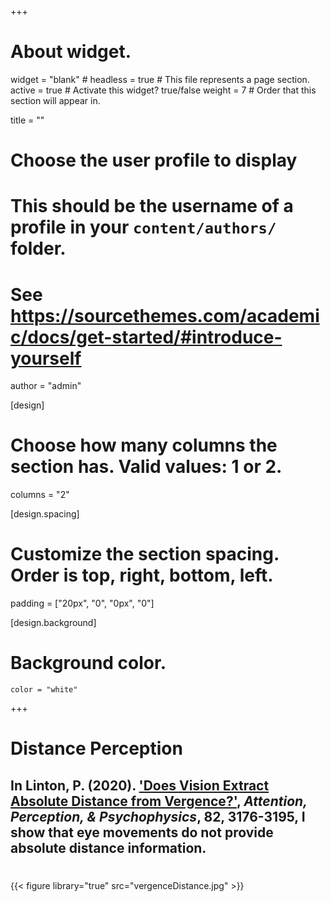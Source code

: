 +++
# About widget.
widget = "blank"  # 
headless = true  # This file represents a page section.
active = true  # Activate this widget? true/false
weight = 7  # Order that this section will appear in.

title = ""

# Choose the user profile to display
# This should be the username of a profile in your `content/authors/` folder.
# See https://sourcethemes.com/academic/docs/get-started/#introduce-yourself
author = "admin"

[design]
  # Choose how many columns the section has. Valid values: 1 or 2.
  columns = "2"

[design.spacing]
  # Customize the section spacing. Order is top, right, bottom, left.
  padding = ["20px", "0", "0px", "0"]

[design.background]
  # Background color.
    color = "white"

+++

# Distance Perception

## In Linton, P. (2020). ['Does Vision Extract Absolute Distance from Vergence?'](https://link.springer.com/article/10.3758%2Fs13414-020-02006-1), _Attention, Perception, & Psychophysics_, 82, 3176-3195, I show that eye movements do not provide absolute distance information. 
#      

{{< figure library="true" src="vergenceDistance.jpg" >}}
